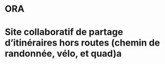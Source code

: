# ORA

# Site collaboratif de partage d’itinéraires hors routes (chemin de randonnée, vélo, et quad)a